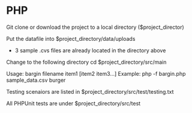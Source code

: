 PHP
===

Git clone or download the project to a local directory ($project_director)

Put the datafile into $project_directory/data/uploads
- 3 sample .cvs files are already located in the directory above

Change to the following directory 
cd $project_directory/src/main

Usage:   bargin filename item1 [item2 item3...]
Example: php -f bargin.php sample_data.csv burger

Testing scenaiors are listed in $project_directory/src/test/testing.txt

All PHPUnit tests are under $project_directory/src/test




